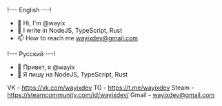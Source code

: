 !--- English ---!
- 👋 Hi, I'm @wayix
- 👀 I write in NodeJS, TypeScript, Rust
- 📫 How to reach me wayixdev@gmail.com

!--- Русский ---!
- 👋 Привет, я @wayix
- 👀 Я пишу на NodeJS, TypeScript, Rust

VK - https://vk.com/wayixdev
TG - https://t.me/wayixdev
Steam - https://steamcommunity.com/id/wayixdev/
Gmail - wayixdev@gmail.com

<!---
wayix/wayix is a ✨ special ✨ repository because its `README.md` (this file) appears on your GitHub profile.
You can click the Preview link to take a look at your changes.
--->
